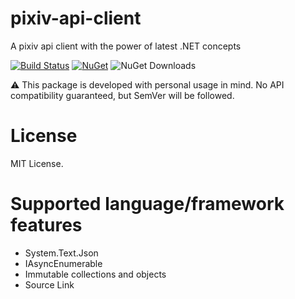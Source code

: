 # pixiv-api-client
A pixiv api client with the power of latest .NET concepts

[![Build Status](https://dev.azure.com/huoyaoyuan/PublicDotNet/_apis/build/status/pixiv-api-client?branchName=master)](https://dev.azure.com/huoyaoyuan/PublicDotNet/_build/latest?definitionId=3&branchName=master)
[![NuGet](https://img.shields.io/nuget/v/Meowtrix.PixivApi)](https://www.nuget.org/packages/Meowtrix.PixivApi)
![NuGet Downloads](https://img.shields.io/nuget/dt/Meowtrix.PixivApi)

⚠ This package is developed with personal usage in mind. No API compatibility guaranteed, but SemVer will be followed.

# License
MIT License.

# Supported language/framework features
- System.Text.Json
- IAsyncEnumerable
- Immutable collections and objects
- Source Link
